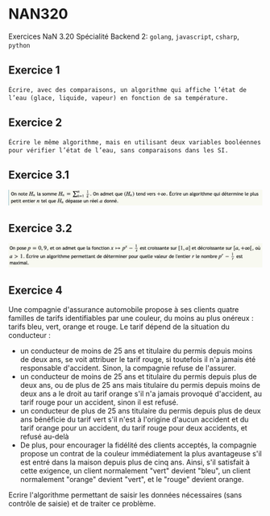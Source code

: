 # NAN320

Exercices NaN 3.20 
Spécialité Backend 2: `golang`, `javascript`, `csharp`, `python`

## Exercice 1

    Écrire, avec des comparaisons, un algorithme qui affiche l’état de l’eau (glace, liquide, vapeur) en fonction de sa température.

## Exercice 2

    Écrire le même algorithme, mais en utilisant deux variables booléennes pour vérifier l’état de l’eau, sans comparaisons dans les SI.

## Exercice 3.1

![img](https://raw.githubusercontent.com/Soro08/NAN320/master/img.png)

## Exercice 3.2

 ![img](https://raw.githubusercontent.com/Soro08/NAN320/master/img2.png)

## Exercice 4

   Une compagnie d'assurance automobile propose à ses clients quatre familles de tarifs identifiables par une couleur, du moins au plus onéreux : tarifs bleu, vert, orange et rouge. Le tarif dépend de la situation du conducteur :

   - un conducteur de moins de 25 ans et titulaire du permis depuis moins de deux ans, se voit attribuer le tarif rouge, si toutefois il n'a jamais été responsable d'accident. Sinon, la compagnie refuse de l'assurer.
   - un conducteur de moins de 25 ans et titulaire du permis depuis plus de deux ans, ou de plus de 25 ans mais titulaire du permis depuis moins de deux ans a le droit au tarif orange s'il n'a jamais provoqué d'accident, au tarif rouge pour un accident, sinon il est refusé.
   - un conducteur de plus de 25 ans titulaire du permis depuis plus de deux ans bénéficie du tarif vert s'il n'est à l'origine d'aucun accident et du tarif orange pour un accident, du tarif rouge pour deux accidents, et refusé au-delà
   - De plus, pour encourager la fidélité des clients acceptés, la compagnie propose un contrat de la couleur immédiatement la plus avantageuse s'il est entré dans la maison depuis plus de cinq ans. Ainsi, s'il satisfait à cette exigence, un client normalement "vert" devient "bleu", un client normalement "orange" devient "vert", et le "rouge" devient orange.
    
   Ecrire l'algorithme permettant de saisir les données nécessaires (sans contrôle de saisie) et de traiter ce problème.
